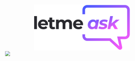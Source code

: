 <div align="center">
  <img src="src/assets/images/logo.svg">
</div>
<img src="https://img.shields.io/static/v1?label=Blog&message=Rocketseat&color=7159c1&style=for-the-badge&logo=ghost"/>
